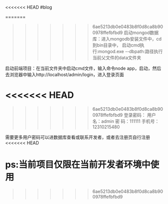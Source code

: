 <<<<<<< HEAD
#blog


=======
>>>>>>> 6ae5213db0e0483b8f0d8ca8b900978ffefbfbd9
启动mongod数据库：进入mongodb安装文件中，cd到bin目录中， 启动cmd执行:mongod.exe --dbpath:路径执行当前父文件的data文件夹

启动前端项目：在当前文件夹中启动cmd文件，输入命令node app，启动，然后去浏览器中输入http://localhost/admin/login，进入登录页面

<<<<<<< HEAD
=======

>>>>>>> 6ae5213db0e0483b8f0d8ca8b900978ffefbfbd9
登录密码：
	用户名：admin
	密   码：111111
	手机号：12310215480

需要更多用户密码可以进数据库查看或联系开发者，或者去注册页自行注册
<<<<<<< HEAD

ps:当前项目仅限在当前开发者环境中使用
=======
>>>>>>> 6ae5213db0e0483b8f0d8ca8b900978ffefbfbd9
